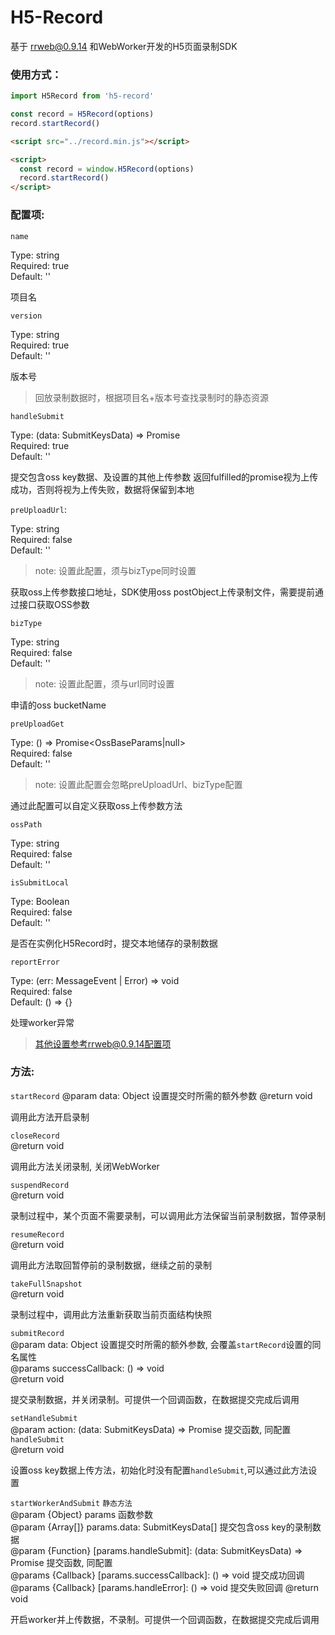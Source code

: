 # H5-Record

基于 [rrweb@0.9.14](https://github.com/rrweb-io/rrweb) 和WebWorker开发的H5页面录制SDK

### 使用方式：

```javascript
import H5Record from 'h5-record'

const record = H5Record(options)
record.startRecord()
```
```html
<script src="../record.min.js"></script>

<script>
  const record = window.H5Record(options)
  record.startRecord()
</script>
```

### 配置项:

`name`

Type: string  
Required: true  
Default: ''

项目名

`version`

Type: string  
Required: true  
Default: ''

版本号

> 回放录制数据时，根据项目名+版本号查找录制时的静态资源

`handleSubmit`

Type: (data: SubmitKeysData) => Promise<void>  
Required: true  
Default: ''

提交包含oss key数据、及设置的其他上传参数
返回fulfilled的promise视为上传成功，否则将视为上传失败，数据将保留到本地

`preUploadUrl`:

Type: string  
Required: false  
Default: ''  

> note: 设置此配置，须与bizType同时设置

获取oss上传参数接口地址，SDK使用oss postObject上传录制文件，需要提前通过接口获取OSS参数

`bizType`

Type: string  
Required: false  
Default: ''

> note:  设置此配置，须与url同时设置

申请的oss bucketName

`preUploadGet`

Type: () => Promise<OssBaseParams|null>  
Required: false  
Default: ''

> note: 设置此配置会忽略preUploadUrl、bizType配置

通过此配置可以自定义获取oss上传参数方法

`ossPath`

Type: string  
Required: false  
Default: ''

`isSubmitLocal`

Type: Boolean  
Required: false  
Default: ''

是否在实例化H5Record时，提交本地储存的录制数据

`reportError`

Type: (err: MessageEvent | Error) => void  
Required: false  
Default: () => {}

处理worker异常

> 其他设置参考rrweb@0.9.14配置项

### 方法:

`startRecord` 
@param data: Object  设置提交时所需的额外参数
@return void

调用此方法开启录制

`closeRecord`  
@return void

调用此方法关闭录制, 关闭WebWorker

`suspendRecord`  
@return void  

录制过程中，某个页面不需要录制，可以调用此方法保留当前录制数据，暂停录制

`resumeRecord`  
@return void

调用此方法取回暂停前的录制数据，继续之前的录制

`takeFullSnapshot`  
@return void

录制过程中，调用此方法重新获取当前页面结构快照

`submitRecord`  
@param data: Object  设置提交时所需的额外参数, 会覆盖`startRecord`设置的同名属性  
@params successCallback: () => void  
@return void

提交录制数据，并关闭录制。可提供一个回调函数，在数据提交完成后调用

`setHandleSubmit`  
@param action: (data: SubmitKeysData) => Promise<void>  提交函数, 同配置`handleSubmit`  
@return void

设置oss key数据上传方法，初始化时没有配置`handleSubmit`,可以通过此方法设置

`startWorkerAndSubmit` `静态方法`  
@param {Object} params  函数参数  
@param {Array[]} params.data: SubmitKeysData[]  提交包含oss key的录制数据  
@param {Function} [params.handleSubmit]: (data: SubmitKeysData) => Promise<void>  提交函数, 同配置  
@params {Callback} [params.successCallback]: () => void   提交成功回调
@params {Callback} [params.handleError]: () => void  提交失败回调
@return void

开启worker并上传数据，不录制。可提供一个回调函数，在数据提交完成后调用
